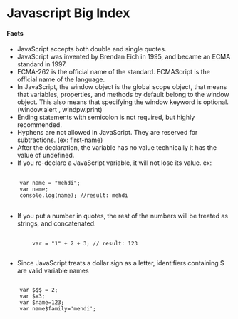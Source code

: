 # Javascript Big Index

#### Facts

* JavaScript accepts both double and single quotes.
* JavaScript was invented by Brendan Eich in 1995, and became an ECMA standard in 1997.
* ECMA-262 is the official name of the standard. ECMAScript is the official name of the language.
* In JavaScript, the window object is the global scope object, that means that variables, properties, and methods by 
default belong to the window object. This also means that specifying the window keyword is optional. (window.alert , windpw.print)
* Ending statements with semicolon is not required, but highly recommended.
* Hyphens are not allowed in JavaScript. They are reserved for subtractions. (ex: first-name)
* After the declaration, the variable has no value technically it has the value of undefined.
* If you re-declare a JavaScript variable, it will not lose its value. ex:
 
 <pre>
   <code>
    var name = "mehdi";
    var name;
    console.log(name); //result: mehdi
   </code>    
</pre>

* If you put a number in quotes, the rest of the numbers will be treated as strings, and concatenated.
<pre>
    <code>
        var = "1" + 2 + 3; // result: 123
    </code>
</pre>  
* Since JavaScript treats a dollar sign as a letter, identifiers containing $ are valid variable names
<pre>
<code>
    var $$$ = 2;
    var $=3;
    var $name=123;
    var name$family='mehdi';
</code>
</pre>
  

  

  

  

  
